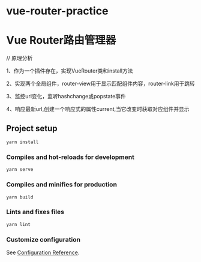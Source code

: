 # vue-router-practice
# Vue Router路由管理器
// 原理分析

1、作为一个插件存在，实现VueRouter类和install方法

2、实现两个全局组件，router-view用于显示匹配组件内容，router-link用于跳转

3、监控url变化，监听hashchange或popstate事件

4、响应最新url,创建一个响应式的属性current,当它改变时获取对应组件并显示

## Project setup
```
yarn install
```

### Compiles and hot-reloads for development
```
yarn serve
```

### Compiles and minifies for production
```
yarn build
```

### Lints and fixes files
```
yarn lint
```

### Customize configuration
See [Configuration Reference](https://cli.vuejs.org/config/).



